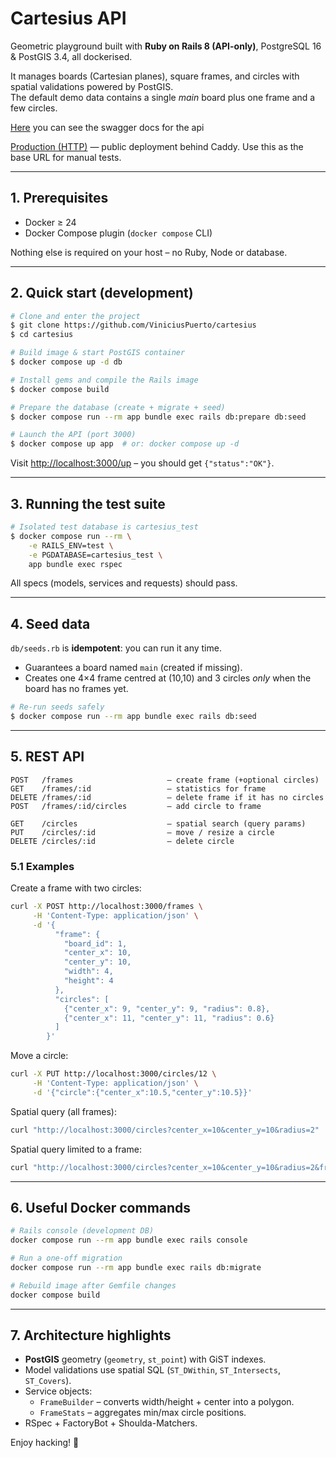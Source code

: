 # Cartesius API

Geometric playground built with **Ruby on Rails 8 (API-only)**, PostgreSQL 16 & PostGIS 3.4, all dockerised.

It manages boards (Cartesian planes), square frames, and circles with spatial validations powered by PostGIS.  
The default demo data contains a single *main* board plus one frame and a few circles.


[Here](https://app.swaggerhub.com/apis-docs/VINICIUSALVESPORTO/Cartesius/1.0.0) you can see the swagger docs for the api

[Production (HTTP)](http://ec2-52-67-23-66.sa-east-1.compute.amazonaws.com) — public deployment behind Caddy. Use this as the base URL for manual tests.

---
## 1. Prerequisites

* Docker ≥ 24
* Docker Compose plugin (`docker compose` CLI)

Nothing else is required on your host – no Ruby, Node or database.

---
## 2. Quick start (development)

```bash
# Clone and enter the project
$ git clone https://github.com/ViniciusPuerto/cartesius
$ cd cartesius

# Build image & start PostGIS container
$ docker compose up -d db

# Install gems and compile the Rails image
$ docker compose build

# Prepare the database (create + migrate + seed)
$ docker compose run --rm app bundle exec rails db:prepare db:seed

# Launch the API (port 3000)
$ docker compose up app  # or: docker compose up -d
```

Visit <http://localhost:3000/up> – you should get `{"status":"OK"}`.

---
## 3. Running the test suite

```bash
# Isolated test database is cartesius_test
$ docker compose run --rm \
    -e RAILS_ENV=test \
    -e PGDATABASE=cartesius_test \
    app bundle exec rspec
```

All specs (models, services and requests) should pass.

---
## 4. Seed data

`db/seeds.rb` is **idempotent**: you can run it any time.

* Guarantees a board named `main` (created if missing).
* Creates one 4×4 frame centred at (10,10) and 3 circles *only* when the board has no frames yet.

```bash
# Re-run seeds safely
$ docker compose run --rm app bundle exec rails db:seed
```

---
## 5. REST API

```text
POST   /frames                     – create frame (+optional circles)
GET    /frames/:id                 – statistics for frame
DELETE /frames/:id                 – delete frame if it has no circles
POST   /frames/:id/circles         – add circle to frame

GET    /circles                    – spatial search (query params)
PUT    /circles/:id                – move / resize a circle
DELETE /circles/:id                – delete circle
```

### 5.1 Examples

Create a frame with two circles:
```bash
curl -X POST http://localhost:3000/frames \
     -H 'Content-Type: application/json' \
     -d '{
          "frame": {
            "board_id": 1,
            "center_x": 10,
            "center_y": 10,
            "width": 4,
            "height": 4
          },
          "circles": [
            {"center_x": 9, "center_y": 9, "radius": 0.8},
            {"center_x": 11, "center_y": 11, "radius": 0.6}
          ]
        }'
```

Move a circle:
```bash
curl -X PUT http://localhost:3000/circles/12 \
     -H 'Content-Type: application/json' \
     -d '{"circle":{"center_x":10.5,"center_y":10.5}}'
```

Spatial query (all frames):
```bash
curl "http://localhost:3000/circles?center_x=10&center_y=10&radius=2"
```

Spatial query limited to a frame:
```bash
curl "http://localhost:3000/circles?center_x=10&center_y=10&radius=2&frame_id=5"
```

---
## 6. Useful Docker commands

```bash
# Rails console (development DB)
docker compose run --rm app bundle exec rails console

# Run a one-off migration
docker compose run --rm app bundle exec rails db:migrate

# Rebuild image after Gemfile changes
docker compose build
```

---
## 7. Architecture highlights

* **PostGIS** geometry (`geometry`, `st_point`) with GiST indexes.
* Model validations use spatial SQL (`ST_DWithin`, `ST_Intersects`, `ST_Covers`).
* Service objects:
  * `FrameBuilder` – converts width/height + center into a polygon.
  * `FrameStats`   – aggregates min/max circle positions.
* RSpec + FactoryBot + Shoulda-Matchers.

Enjoy hacking! 🚀
